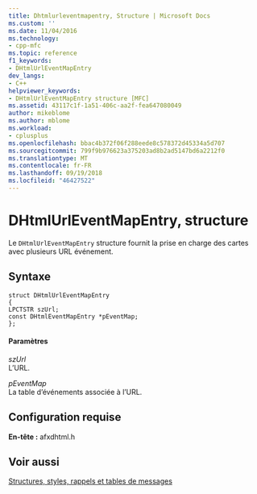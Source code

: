 ```yaml
---
title: Dhtmlurleventmapentry, Structure | Microsoft Docs
ms.custom: ''
ms.date: 11/04/2016
ms.technology:
- cpp-mfc
ms.topic: reference
f1_keywords:
- DHtmlUrlEventMapEntry
dev_langs:
- C++
helpviewer_keywords:
- DHtmlUrlEventMapEntry structure [MFC]
ms.assetid: 43117c1f-1a51-406c-aa2f-fea647080049
author: mikeblome
ms.author: mblome
ms.workload:
- cplusplus
ms.openlocfilehash: bbac4b372f06f288eede8c578372d45334a5d707
ms.sourcegitcommit: 799f9b976623a375203ad8b2ad5147bd6a2212f0
ms.translationtype: MT
ms.contentlocale: fr-FR
ms.lasthandoff: 09/19/2018
ms.locfileid: "46427522"
---
```

# <a name="dhtmlurleventmapentry-structure"></a>DHtmlUrlEventMapEntry, structure

Le `DHtmlUrlEventMapEntry` structure fournit la prise en charge des cartes avec plusieurs URL événement.

## <a name="syntax"></a>Syntaxe

```
struct DHtmlUrlEventMapEntry
{
LPCTSTR szUrl;
const DHtmlEventMapEntry *pEventMap;
};
```

#### <a name="parameters"></a>Paramètres

*szUrl*<br/>
L’URL.

*pEventMap*<br/>
La table d’événements associée à l’URL.

## <a name="requirements"></a>Configuration requise

**En-tête :** afxdhtml.h

## <a name="see-also"></a>Voir aussi

[Structures, styles, rappels et tables de messages](../../mfc/reference/structures-styles-callbacks-and-message-maps.md)

